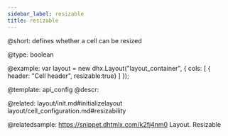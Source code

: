 ```yaml
---
sidebar_label: resizable
title: resizable
---          
```


@short: 
defines whether a cell can be resized




@type: boolean

@example: 
var layout = new dhx.Layout("layout_container", {
    cols: [
      { header: "Cell header", resizable:true}
    ]
});


@template:	api_config
@descr: 

@related: layout/init.md#initializelayout
layout/cell_configuration.md#resizability

@relatedsample: https://snippet.dhtmlx.com/k2fj4nm0	Layout. Resizable